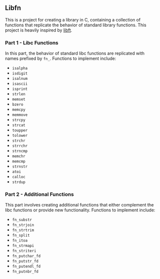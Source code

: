 ## Libfn

This is a project for creating a library in C, containing a collection of functions that replicate the behavior of standard library functions. This project is heavily inspired by [libft](https://github.com/myryk31415/libft/tree/main).

### Part 1 - Libc Functions

In this part, the behavior of standard libc functions are replicated with names prefixed by `fn_`. Functions to implement include:

- `isalpha`
- `isdigit`
- `isalnum`
- `isascii`
- `isprint`
- `strlen`
- `memset`
- `bzero`
- `memcpy`
- `memmove`
- `strcpy`
- `strcat`
- `toupper`
- `tolower`
- `strchr`
- `strrchr`
- `strncmp`
- `memchr`
- `memcmp`
- `strnstr`
- `atoi`
- `calloc`
- `strdup`

### Part 2 - Additional Functions

This part involves creating additional functions that either complement the libc functions or provide new functionality. Functions to implement include:

- `fn_substr`
- `fn_strjoin`
- `fn_strtrim`
- `fn_split`
- `fn_itoa`
- `fn_strmapi`
- `fn_striteri`
- `fn_putchar_fd`
- `fn_putstr_fd`
- `fn_putendl_fd`
- `fn_putnbr_fd`
